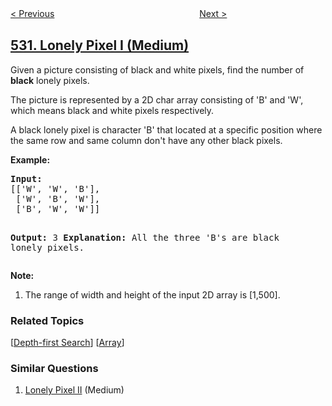 <!--|This file generated by command(leetcode description); DO NOT EDIT.    |-->
<!--+----------------------------------------------------------------------+-->
<!--|@author    openset <openset.wang@gmail.com>                           |-->
<!--|@link      https://github.com/openset                                 |-->
<!--|@home      https://github.com/openset/leetcode                        |-->
<!--+----------------------------------------------------------------------+-->

[< Previous](https://github.com/openset/leetcode/tree/master/problems/minimum-absolute-difference-in-bst "Minimum Absolute Difference in BST")
　　　　　　　　　　　　　　　　
[Next >](https://github.com/openset/leetcode/tree/master/problems/k-diff-pairs-in-an-array "K-diff Pairs in an Array")

## [531. Lonely Pixel I (Medium)](https://leetcode.com/problems/lonely-pixel-i "孤独像素 I")

<p>Given a picture consisting of black and white pixels, find the number of <b>black</b> lonely pixels.</p>

<p>The picture is represented by a 2D char array consisting of 'B' and 'W', which means black and white pixels respectively. </p>

<p>A black lonely pixel is character 'B' that located at a specific position where the same row and same column don't have any other black pixels.</p>

<p><b>Example:</b><br />
<pre>
<b>Input:</b> 
[['W', 'W', 'B'],
 ['W', 'B', 'W'],
 ['B', 'W', 'W']]

<b>Output:</b> 3
<b>Explanation:</b> All the three 'B's are black lonely pixels.
</pre>
</p>

<p><b>Note:</b><br>
<ol>
<li>The range of width and height of the input 2D array is [1,500].</li>
</ol>
</p>

### Related Topics
  [[Depth-first Search](https://github.com/openset/leetcode/tree/master/tag/depth-first-search/README.md)]
  [[Array](https://github.com/openset/leetcode/tree/master/tag/array/README.md)]

### Similar Questions
  1. [Lonely Pixel II](https://github.com/openset/leetcode/tree/master/problems/lonely-pixel-ii) (Medium)
